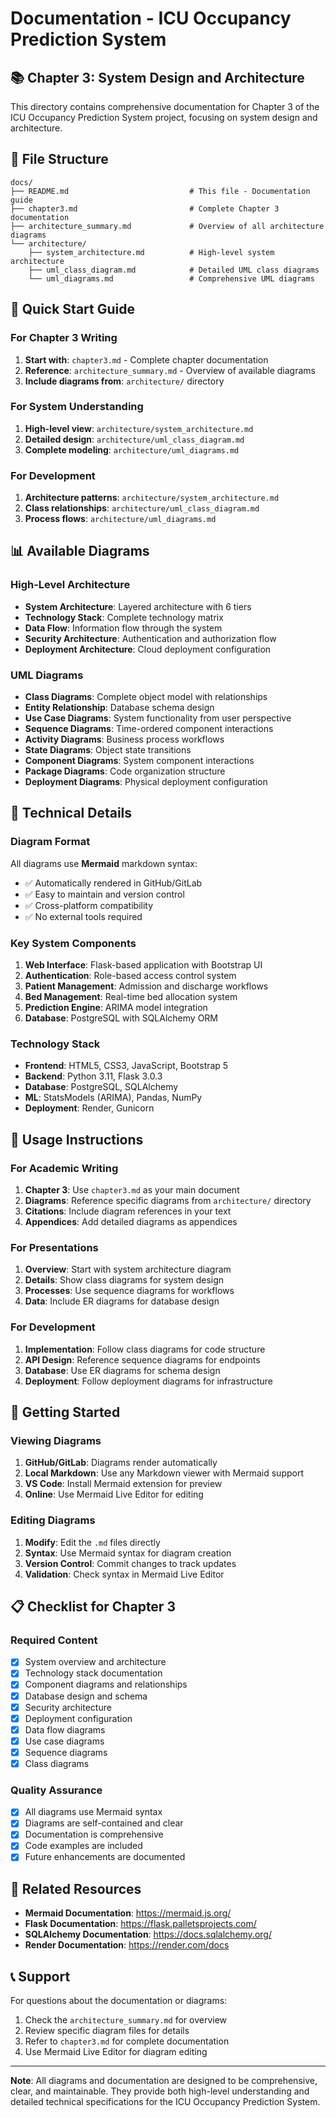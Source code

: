 # Documentation - ICU Occupancy Prediction System

## 📚 Chapter 3: System Design and Architecture

This directory contains comprehensive documentation for Chapter 3 of the ICU Occupancy Prediction System project, focusing on system design and architecture.

## 📁 File Structure

```
docs/
├── README.md                           # This file - Documentation guide
├── chapter3.md                         # Complete Chapter 3 documentation
├── architecture_summary.md             # Overview of all architecture diagrams
└── architecture/
    ├── system_architecture.md          # High-level system architecture
    ├── uml_class_diagram.md            # Detailed UML class diagrams
    └── uml_diagrams.md                 # Comprehensive UML diagrams
```

## 🎯 Quick Start Guide

### For Chapter 3 Writing

1. **Start with**: `chapter3.md` - Complete chapter documentation
2. **Reference**: `architecture_summary.md` - Overview of available diagrams
3. **Include diagrams from**: `architecture/` directory

### For System Understanding

1. **High-level view**: `architecture/system_architecture.md`
2. **Detailed design**: `architecture/uml_class_diagram.md`
3. **Complete modeling**: `architecture/uml_diagrams.md`

### For Development

1. **Architecture patterns**: `architecture/system_architecture.md`
2. **Class relationships**: `architecture/uml_class_diagram.md`
3. **Process flows**: `architecture/uml_diagrams.md`

## 📊 Available Diagrams

### High-Level Architecture

- **System Architecture**: Layered architecture with 6 tiers
- **Technology Stack**: Complete technology matrix
- **Data Flow**: Information flow through the system
- **Security Architecture**: Authentication and authorization flow
- **Deployment Architecture**: Cloud deployment configuration

### UML Diagrams

- **Class Diagrams**: Complete object model with relationships
- **Entity Relationship**: Database schema design
- **Use Case Diagrams**: System functionality from user perspective
- **Sequence Diagrams**: Time-ordered component interactions
- **Activity Diagrams**: Business process workflows
- **State Diagrams**: Object state transitions
- **Component Diagrams**: System component interactions
- **Package Diagrams**: Code organization structure
- **Deployment Diagrams**: Physical deployment configuration

## 🔧 Technical Details

### Diagram Format

All diagrams use **Mermaid** markdown syntax:

- ✅ Automatically rendered in GitHub/GitLab
- ✅ Easy to maintain and version control
- ✅ Cross-platform compatibility
- ✅ No external tools required

### Key System Components

1. **Web Interface**: Flask-based application with Bootstrap UI
2. **Authentication**: Role-based access control system
3. **Patient Management**: Admission and discharge workflows
4. **Bed Management**: Real-time bed allocation system
5. **Prediction Engine**: ARIMA model integration
6. **Database**: PostgreSQL with SQLAlchemy ORM

### Technology Stack

- **Frontend**: HTML5, CSS3, JavaScript, Bootstrap 5
- **Backend**: Python 3.11, Flask 3.0.3
- **Database**: PostgreSQL, SQLAlchemy
- **ML**: StatsModels (ARIMA), Pandas, NumPy
- **Deployment**: Render, Gunicorn

## 📝 Usage Instructions

### For Academic Writing

1. **Chapter 3**: Use `chapter3.md` as your main document
2. **Diagrams**: Reference specific diagrams from `architecture/` directory
3. **Citations**: Include diagram references in your text
4. **Appendices**: Add detailed diagrams as appendices

### For Presentations

1. **Overview**: Start with system architecture diagram
2. **Details**: Show class diagrams for system design
3. **Processes**: Use sequence diagrams for workflows
4. **Data**: Include ER diagrams for database design

### For Development

1. **Implementation**: Follow class diagrams for code structure
2. **API Design**: Reference sequence diagrams for endpoints
3. **Database**: Use ER diagrams for schema design
4. **Deployment**: Follow deployment diagrams for infrastructure

## 🚀 Getting Started

### Viewing Diagrams

1. **GitHub/GitLab**: Diagrams render automatically
2. **Local Markdown**: Use any Markdown viewer with Mermaid support
3. **VS Code**: Install Mermaid extension for preview
4. **Online**: Use Mermaid Live Editor for editing

### Editing Diagrams

1. **Modify**: Edit the `.md` files directly
2. **Syntax**: Use Mermaid syntax for diagram creation
3. **Version Control**: Commit changes to track updates
4. **Validation**: Check syntax in Mermaid Live Editor

## 📋 Checklist for Chapter 3

### Required Content

- [x] System overview and architecture
- [x] Technology stack documentation
- [x] Component diagrams and relationships
- [x] Database design and schema
- [x] Security architecture
- [x] Deployment configuration
- [x] Data flow diagrams
- [x] Use case diagrams
- [x] Sequence diagrams
- [x] Class diagrams

### Quality Assurance

- [x] All diagrams use Mermaid syntax
- [x] Diagrams are self-contained and clear
- [x] Documentation is comprehensive
- [x] Code examples are included
- [x] Future enhancements are documented

## 🔗 Related Resources

- **Mermaid Documentation**: https://mermaid.js.org/
- **Flask Documentation**: https://flask.palletsprojects.com/
- **SQLAlchemy Documentation**: https://docs.sqlalchemy.org/
- **Render Documentation**: https://render.com/docs

## 📞 Support

For questions about the documentation or diagrams:

1. Check the `architecture_summary.md` for overview
2. Review specific diagram files for details
3. Refer to `chapter3.md` for complete documentation
4. Use Mermaid Live Editor for diagram editing

---

**Note**: All diagrams and documentation are designed to be comprehensive, clear, and maintainable. They provide both high-level understanding and detailed technical specifications for the ICU Occupancy Prediction System.

